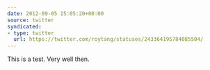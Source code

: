 ```yaml
---
date: 2012-09-05 15:05:20+00:00
source: twitter
syndicated:
- type: twitter
  url: https://twitter.com/roytang/statuses/243364195784085504/
---
```


This is a test. Very well then.